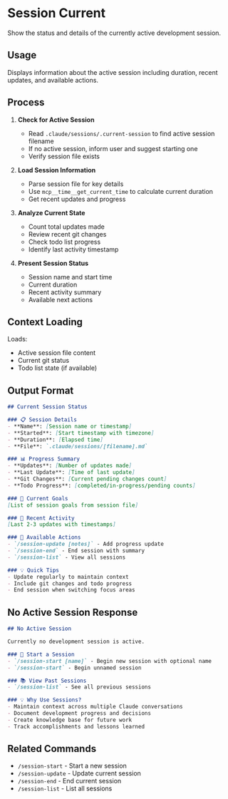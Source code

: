 # Session Current

Show the status and details of the currently active development session.

## Usage

Displays information about the active session including duration, recent updates, and available actions.

## Process

1. **Check for Active Session**
   - Read `.claude/sessions/.current-session` to find active session filename
   - If no active session, inform user and suggest starting one
   - Verify session file exists

2. **Load Session Information**
   - Parse session file for key details
   - Use `mcp__time__get_current_time` to calculate current duration
   - Get recent updates and progress

3. **Analyze Current State**
   - Count total updates made
   - Review recent git changes
   - Check todo list progress
   - Identify last activity timestamp

4. **Present Session Status**
   - Session name and start time
   - Current duration
   - Recent activity summary
   - Available next actions

## Context Loading

Loads:
- Active session file content
- Current git status
- Todo list state (if available)

## Output Format

```markdown
## Current Session Status

### 📋 Session Details
- **Name**: [Session name or timestamp]
- **Started**: [Start timestamp with timezone]
- **Duration**: [Elapsed time]
- **File**: `.claude/sessions/[filename].md`

### 📊 Progress Summary
- **Updates**: [Number of updates made]
- **Last Update**: [Time of last update]
- **Git Changes**: [Current pending changes count]
- **Todo Progress**: [completed/in-progress/pending counts]

### 🎯 Current Goals
[List of session goals from session file]

### 📝 Recent Activity
[Last 2-3 updates with timestamps]

### 🚀 Available Actions
- `/session-update [notes]` - Add progress update
- `/session-end` - End session with summary
- `/session-list` - View all sessions

### 💡 Quick Tips
- Update regularly to maintain context
- Include git changes and todo progress
- End session when switching focus areas
```

## No Active Session Response

```markdown
## No Active Session

Currently no development session is active.

### 🚀 Start a Session
- `/session-start [name]` - Begin new session with optional name
- `/session-start` - Begin unnamed session

### 📚 View Past Sessions  
- `/session-list` - See all previous sessions

### 💡 Why Use Sessions?
- Maintain context across multiple Claude conversations
- Document development progress and decisions
- Create knowledge base for future work
- Track accomplishments and lessons learned
```

## Related Commands

- `/session-start` - Start a new session
- `/session-update` - Update current session
- `/session-end` - End current session
- `/session-list` - List all sessions